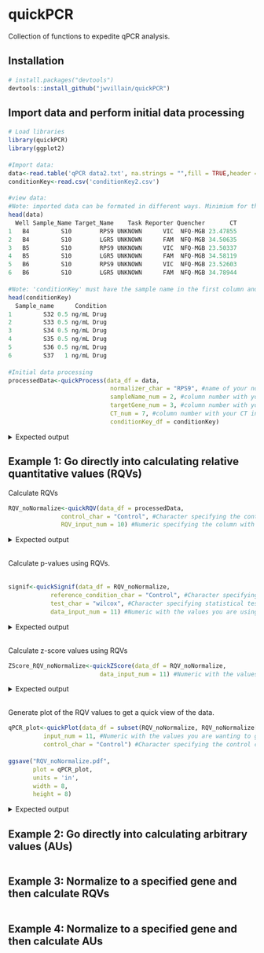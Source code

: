 # quickPCR
Collection of functions to expedite qPCR analysis.

## Installation

``` r
# install.packages("devtools") 
devtools::install_github("jwvillain/quickPCR")
```

## Import data and perform initial data processing

``` r
# Load libraries
library(quickPCR)
library(ggplot2)

#Import data:
data<-read.table('qPCR data2.txt', na.strings = "",fill = TRUE,header = T)
conditionKey<-read.csv('conditionKey2.csv')

#view data:
#Note: imported data can be formated in different ways. Minimium for the imported data is three columns defining the 1) sample names 2) gene names 3) CT values.
head(data)
  Well Sample_Name Target_Name    Task Reporter Quencher       CT
1   B4         S10        RPS9 UNKNOWN      VIC  NFQ-MGB 23.47855
2   B4         S10        LGR5 UNKNOWN      FAM  NFQ-MGB 34.50635
3   B5         S10        RPS9 UNKNOWN      VIC  NFQ-MGB 23.50337
4   B5         S10        LGR5 UNKNOWN      FAM  NFQ-MGB 34.58119
5   B6         S10        RPS9 UNKNOWN      VIC  NFQ-MGB 23.52603
6   B6         S10        LGR5 UNKNOWN      FAM  NFQ-MGB 34.78944

#Note: 'conditionKey' must have the sample name in the first column and condition in the second. Sample names must match those in the 'data' dataframe
head(conditionKey) 
  Sample_name      Condition
1         S32 0.5 ng/mL Drug
2         S33 0.5 ng/mL Drug
3         S34 0.5 ng/mL Drug
4         S35 0.5 ng/mL Drug
5         S36 0.5 ng/mL Drug
6         S37   1 ng/mL Drug

#Initial data processing
processedData<-quickProcess(data_df = data,
                             normalizer_char = "RPS9", #name of your normalizer
                             sampleName_num = 2, #column number with your sample name information in data_df
                             targetGene_num = 3, #column number with your target gene name information in data_df
                             CT_num = 7, #column number with your CT information in data_df
                             conditionKey_df = conditionKey)
```
<details><summary>Expected output</summary>
<p>
For the normalizer gene, an "NA" value will appear for delta CT (dCT) and 2^-dCT across all samples. Additionally, this tool will only support up to 3 technical replicates (CT1, CT2, CT3) for analysis. If fewer than three replicates are used, an "NA" value will be placed in that cell of the dataframe as shown below.

Non-numeric values, which usually result from lowly expressed genes where the instrument labels those wells "undetermined," are replaced with a numeric value of 40. This replacement value can be adjusted by specifying "undetermined_num = X" when running quickProcess(). X is the numeric values you want to replace non-numeric values with (for example, can set to 50). 
  
``` r
head(processedData)
  Sample_Name Condition Target_Gene      CT1      CT2      CT3 Average_CT Standard_Deviation       dCT twoToNeg_dCT
2         S10   Control        LGR5 34.50635 34.58119 34.78944   34.62566         0.14668779 11.123009 0.0004483741
3         S10   Control       MKI67 26.74216 26.89423 26.73264   26.78967         0.09066912  3.287024 0.1024488589
4         S10   Control       OLFM4 27.40610 27.65227 27.60735   27.55524         0.13109659  4.052591 0.0602626812
5         S10   Control        CDH1 25.07976 24.87838       NA   24.97907         0.14239835  1.476416 0.3593804231
1         S10   Control        RPS9 23.47855 23.50337 23.52603   23.50265         0.02374695        NA           NA
7         S11   Control        LGR5 34.75470 35.09823 34.24502   34.69932         0.42929086 11.898335 0.0002619657
```
</p>
</details>

## Example 1: Go directly into calculating relative quantitative values (RQVs)
Calculate RQVs

``` r
RQV_noNormalize<-quickRQV(data_df = processedData,
               control_char = "Control", #Character specifying the control condition
               RQV_input_num = 10) #Numeric specifying the column with the 2^-dCT values
```

<details><summary>Expected output</summary>
<p>
Average RQV for the control condition should equal 1 for each gene.
  
``` r
head(RQV_noNormalize)
  Sample_Name Condition Target_Gene      CT1      CT2      CT3 Average_CT Standard_Deviation       dCT twoToNeg_dCT       RQV
2         S10   Control        LGR5 34.50635 34.58119 34.78944   34.62566         0.14668779 11.123009 0.0004483741 0.3729184
3         S10   Control       MKI67 26.74216 26.89423 26.73264   26.78967         0.09066912  3.287024 0.1024488589 0.6623044
4         S10   Control       OLFM4 27.40610 27.65227 27.60735   27.55524         0.13109659  4.052591 0.0602626812 0.4378348
5         S10   Control        CDH1 25.07976 24.87838       NA   24.97907         0.14239835  1.476416 0.3593804231 0.6999969
1         S10   Control        RPS9 23.47855 23.50337 23.52603   23.50265         0.02374695        NA           NA        NA
7         S11   Control        LGR5 34.75470 35.09823 34.24502   34.69932         0.42929086 11.898335 0.0002619657 0.2178802
```

</p>
</details>
<br>

Calculate p-values using RQVs.

``` r

signif<-quickSignif(data_df = RQV_noNormalize,
            reference_condition_char = "Control", #Character specifying the condition you want to compare to
            test_char = "wilcox", #Character specifying statistical test (wilcox or ttest)
            data_input_num = 11) #Numeric with the values you are using to calculate p-values
```

<details><summary>Expected output</summary>
<p>
Reminder that your control condition used to calculate RQVs will have an average value of 1.

``` r

head(signif)
Average RQV for the control condition should equal 1 for each gene.
         Condition1 Condition2 Gene_Target Average_Condition1 SD_Condition1 Average_Condition2 SD_Condition2 wilcox_pvalue
1    4 ng/mL Drug    Control        LGR5          5.0780174    3.40115028                  1     1.0790082    0.01904762
2    4 ng/mL Drug    Control       MKI67          0.7719667    0.47690271                  1     0.2597114    0.25714286
3    4 ng/mL Drug    Control       OLFM4          0.7404012    0.50978977                  1     0.7748819    0.60952381
4    4 ng/mL Drug    Control        CDH1          1.4315459    0.51006291                  1     0.4228664    0.35238095
5  0.5 ng/mL Drug    Control        LGR5          0.4901223    0.36141733                  1     1.0790082    0.73015873
6  0.5 ng/mL Drug    Control       MKI67          0.7035484    0.25707187                  1     0.2597114    0.11111111

```

</p>
</details>
<br>

Calculate z-score values using RQVs

``` r
ZScore_RQV_noNormalize<-quickZScore(data_df = RQV_noNormalize,
                          data_input_num = 11) #Numeric with the values you are using to calculate Z-scores
```

<details><summary>Expected output</summary>
<p>

``` r

head(ZScore_RQV_noNormalize)
   Sample_Name    Condition Target_Gene      CT1      CT2      CT3 Average_CT Standard_Deviation       dCT twoToNeg_dCT        RQV    Z.Score
2          S10      Control        LGR5 34.50635 34.58119 34.78944   34.62566         0.14668779 11.123009 0.0004483741  0.3729184 -0.6160301
7          S11      Control        LGR5 34.75470 35.09823 34.24502   34.69932         0.42929086 11.898335 0.0002619657  0.2178802 -0.6780490
12         S12      Control        LGR5 33.43422 32.91566 33.26767   33.20585         0.26474682  9.951401 0.0010100198  0.8400462 -0.4291682
17         S13 4 ng/mL Drug        LGR5 29.03057 29.07294 29.10276   29.06876         0.03627536  6.349655 0.0122620626 10.1985120  3.3144346
21         S14 4 ng/mL Drug        LGR5 30.24761 30.57711 30.56170   30.46214         0.18594941  7.995673 0.0039179838  3.2586365  0.5383239
26         S15 4 ng/mL Drug        LGR5 32.18607 31.83747 32.03858   32.02070         0.17498527  9.590382 0.0012972016  1.0788989 -0.3336216

```

</p>
</details>
<br>

Generate plot of the RQV values to get a quick view of the data.

``` r
qPCR_plot<-quickPlot(data_df = subset(RQV_noNormalize, RQV_noNormalize[,3] == "LGR5"),
          input_num = 11, #Numeric with the values you are wanting to graph
          control_char = "Control") #Character specifying the control condition

ggsave("RQV_noNormalize.pdf",
       plot = qPCR_plot,
       units = 'in',
       width = 8,
       height = 8)

```

<details><summary>Expected output</summary>
<p>
Red dotted line marks the average of the specified control condition.
<br>
<img src="https://github.com/jwvillain/quickPCR/blob/main/Figures/RQV_noNormalize.png" width="400" height="400">

</p>
</details>

## Example 2: Go directly into calculating arbitrary values (AUs)

``` r

```

## Example 3: Normalize to a specified gene and then calculate RQVs

``` r

```

## Example 4: Normalize to a specified gene and then calculate AUs

``` r

```

